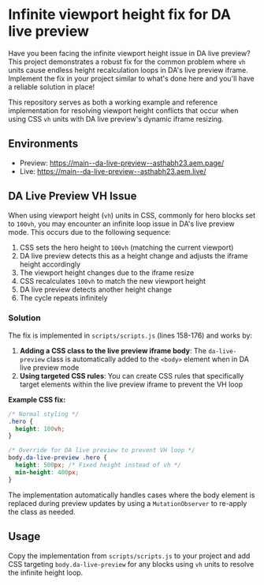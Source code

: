 # Infinite viewport height fix for DA live preview

Have you been facing the infinite viewport height issue in DA live preview? This project demonstrates a robust fix for the common problem where `vh` units cause endless height recalculation loops in DA's live preview iframe. Implement the fix in your project similar to what's done here and you'll have a reliable solution in place!

This repository serves as both a working example and reference implementation for resolving viewport height conflicts that occur when using CSS `vh` units with DA live preview's dynamic iframe resizing.

## Environments
- Preview: https://main--da-live-preview--asthabh23.aem.page/
- Live: https://main--da-live-preview--asthabh23.aem.live/

## DA Live Preview VH Issue

When using viewport height (`vh`) units in CSS, commonly for hero blocks set to `100vh`, you may encounter an infinite loop issue in DA's live preview mode. This occurs due to the following sequence:

1. CSS sets the hero height to `100vh` (matching the current viewport)
2. DA live preview detects this as a height change and adjusts the iframe height accordingly
3. The viewport height changes due to the iframe resize
4. CSS recalculates `100vh` to match the new viewport height
5. DA live preview detects another height change
6. The cycle repeats infinitely

### Solution

The fix is implemented in `scripts/scripts.js` (lines 158-176) and works by:

1. **Adding a CSS class to the live preview iframe body**: The `da-live-preview` class is automatically added to the `<body>` element when in DA live preview mode
2. **Using targeted CSS rules**: You can create CSS rules that specifically target elements within the live preview iframe to prevent the VH loop

**Example CSS fix:**
```css
/* Normal styling */
.hero {
  height: 100vh;
}

/* Override for DA live preview to prevent VH loop */
body.da-live-preview .hero {
  height: 500px; /* Fixed height instead of vh */
  min-height: 400px;
}
```

The implementation automatically handles cases where the body element is replaced during preview updates by using a `MutationObserver` to re-apply the class as needed.

## Usage

Copy the implementation from `scripts/scripts.js` to your project and add CSS targeting `body.da-live-preview` for any blocks using `vh` units to resolve the infinite height loop.

